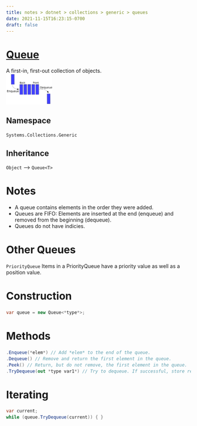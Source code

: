 ```yaml
---
title: notes > dotnet > collections > generic > queues
date: 2021-11-15T16:23:15-0700
draft: false
---
```

# [Queue](https://docs.microsoft.com/en-us/dotnet/api/system.collections.generic.queue-1?view=net-6.0)
A first-in, first-out collection of objects.  
<img src="queue.png" width="25%" height="25%">  

## Namespace  
`Systems.Collections.Generic`  
## Inheritance  
`Object` –> `Queue<T>`

# Notes
- A queue contains elements in the order they were added.
- Queues are FIFO: Elements are inserted at the end (enqueue) and removed from the beginning (dequeue).
- Queues do not have indicies.

# Other Queues
`PriorityQueue`
Items in a PriorityQueue have a priority value as well as a position value.

# Construction
```cs
var queue = new Queue<*type*>;
```
# Methods
```cs
.Enqueue(*elem*) // Add *elem* to the end of the queue.
.Dequeue() // Remove and return the first element in the queue.
.Peek() // Return, but do not remove, the first element in the queue.
.TryDequeue(out *type var1*) // Try to dequeue. If successful, store result in *var1*.  Return boolean if dequeue successful.
```
# Iterating
```cs
var current;
while (queue.TryDequeue(current)) { }
```
